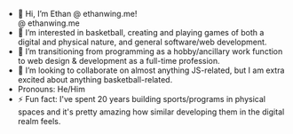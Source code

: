 <html>
  <ul>
<li> 👋 Hi, I’m Ethan @ ethanwing.me!</li>
 @ ethanwing.me
<li> 👀 I’m interested in basketball, creating and playing games of both a digital and physical nature, and general software/web development. </li>
<li> 🌱 I’m transitioning from programming as a hobby/ancillary work function to web design & development as a full-time profession. </li>
<li> 💞️ I’m looking to collaborate on almost anything JS-related, but I am extra excited about anything basketball-related. </li>
<li>  Pronouns: He/Him </li>
<li> ⚡ Fun fact: I've spent 20 years building sports/programs in physical spaces and it's pretty amazing how similar developing them in the digital realm feels. </li>
  </ul>
</html>


